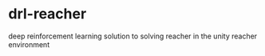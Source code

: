 # drl-reacher
deep reinforcement learning solution to solving reacher in the unity reacher environment
